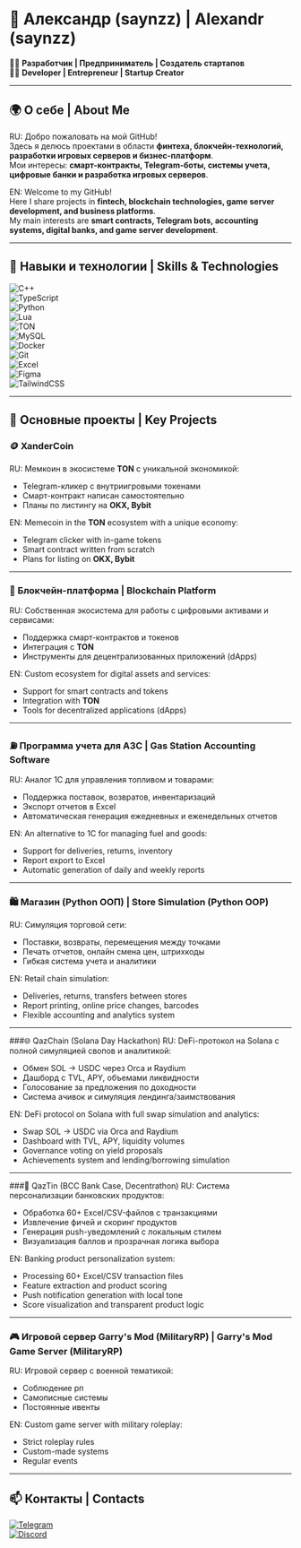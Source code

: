 # 🦾 Александр (saynzz) | Alexandr (saynzz)  

👨‍💻 **Разработчик | Предприниматель | Создатель стартапов**  
👨‍💻 **Developer | Entrepreneur | Startup Creator**  

---

## 🌍 О себе | About Me  
RU: Добро пожаловать на мой GitHub!  
Здесь я делюсь проектами в области **финтеха, блокчейн-технологий, разработки игровых серверов и бизнес-платформ**.  
Мои интересы: **смарт-контракты, Telegram-боты, системы учета, цифровые банки и разработка игровых серверов**.  

EN: Welcome to my GitHub!  
Here I share projects in **fintech, blockchain technologies, game server development, and business platforms**.  
My main interests are **smart contracts, Telegram bots, accounting systems, digital banks, and game server development**.  

---

## 🚀 Навыки и технологии | Skills & Technologies  

![C++](https://img.shields.io/badge/C++-00599C?style=for-the-badge&logo=cplusplus&logoColor=white)  
![TypeScript](https://img.shields.io/badge/TypeScript-3178C6?style=for-the-badge&logo=typescript&logoColor=white)  
![Python](https://img.shields.io/badge/Python-3776AB?style=for-the-badge&logo=python&logoColor=white)  
![Lua](https://img.shields.io/badge/Lua-2C2D72?style=for-the-badge&logo=lua&logoColor=white)  
![TON](https://img.shields.io/badge/TON-0098EA?style=for-the-badge&logo=ton&logoColor=white)  
![MySQL](https://img.shields.io/badge/MySQL-4479A1?style=for-the-badge&logo=mysql&logoColor=white)  
![Docker](https://img.shields.io/badge/Docker-2496ED?style=for-the-badge&logo=docker&logoColor=white)  
![Git](https://img.shields.io/badge/Git-F05032?style=for-the-badge&logo=git&logoColor=white)  
![Excel](https://img.shields.io/badge/Excel-217346?style=for-the-badge&logo=microsoft-excel&logoColor=white)  
![Figma](https://img.shields.io/badge/Figma-F24E1E?style=for-the-badge&logo=figma&logoColor=white)  
![TailwindCSS](https://img.shields.io/badge/TailwindCSS-06B6D4?style=for-the-badge&logo=tailwindcss&logoColor=white)  

---

## 💼 Основные проекты | Key Projects  

### 🪙 XanderCoin  
RU: Мемкоин в экосистеме **TON** с уникальной экономикой:  
- Telegram-кликер с внутриигровыми токенами  
- Смарт-контракт написан самостоятельно  
- Планы по листингу на **OKX, Bybit**  

EN: Memecoin in the **TON** ecosystem with a unique economy:  
- Telegram clicker with in-game tokens  
- Smart contract written from scratch  
- Plans for listing on **OKX, Bybit**  

---

### 🔗 Блокчейн-платформа | Blockchain Platform  
RU: Собственная экосистема для работы с цифровыми активами и сервисами:  
- Поддержка смарт-контрактов и токенов  
- Интеграция с **TON**  
- Инструменты для децентрализованных приложений (dApps)  

EN: Custom ecosystem for digital assets and services:  
- Support for smart contracts and tokens  
- Integration with **TON**  
- Tools for decentralized applications (dApps)  
  

---

### ⛽ Программа учета для АЗС | Gas Station Accounting Software  
RU: Аналог 1С для управления топливом и товарами:  
- Поддержка поставок, возвратов, инвентаризаций  
- Экспорт отчетов в Excel  
- Автоматическая генерация ежедневных и еженедельных отчетов  

EN: An alternative to 1C for managing fuel and goods:  
- Support for deliveries, returns, inventory  
- Report export to Excel  
- Automatic generation of daily and weekly reports  

---

### 🛍 Магазин (Python ООП) | Store Simulation (Python OOP)  
RU: Симуляция торговой сети:  
- Поставки, возвраты, перемещения между точками  
- Печать отчетов, онлайн смена цен, штрихкоды  
- Гибкая система учета и аналитики  

EN: Retail chain simulation:  
- Deliveries, returns, transfers between stores  
- Report printing, online price changes, barcodes  
- Flexible accounting and analytics system  

---

###🌐 QazChain (Solana Day Hackathon) RU: DeFi-протокол на Solana с полной симуляцией свопов и аналитикой:
- Обмен SOL → USDC через Orca и Raydium
- Дашборд с TVL, APY, объемами ликвидности
- Голосование за предложения по доходности
- Система ачивок и симуляция лендинга/заимствования 

EN: DeFi protocol on Solana with full swap simulation and analytics:
- Swap SOL → USDC via Orca and Raydium
- Dashboard with TVL, APY, liquidity volumes
- Governance voting on yield proposals
- Achievements system and lending/borrowing simulation

---

###🏦 QazTin (BCC Bank Case, Decentrathon) RU: Система персонализации банковских продуктов:
- Обработка 60+ Excel/CSV-файлов с транзакциями
- Извлечение фичей и скоринг продуктов
- Генерация push-уведомлений с локальным стилем
- Визуализация баллов и прозрачная логика выбора

EN: Banking product personalization system:
- Processing 60+ Excel/CSV transaction files
- Feature extraction and product scoring
- Push notification generation with local tone
- Score visualization and transparent product logic

---

### 🎮 Игровой сервер Garry's Mod (MilitaryRP) | Garry's Mod Game Server (MilitaryRP)  
RU: Игровой сервер с военной тематикой:  
- Соблюдение рп  
- Самописные системы  
- Постоянные ивенты  

EN: Custom game server with military roleplay:  
- Strict roleplay rules  
- Custom-made systems  
- Regular events  

---

## 📫 Контакты | Contacts  

[![Telegram](https://img.shields.io/badge/Telegram-26A5E4?style=for-the-badge&logo=telegram&logoColor=white)](https://t.me/sanya005)  
[![Discord](https://img.shields.io/badge/Discord-5865F2?style=for-the-badge&logo=discord&logoColor=white)](sanya.77)  

